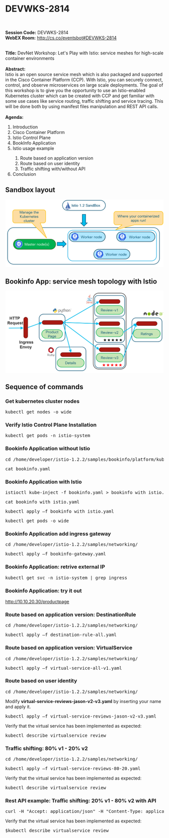 # DEVWKS-2814
<br>

**Session Code:**  DEVWKS-2814 <br>
**WebEX Room:** http://cs.co/eventsbot#DEVWKS-2814 <br>
<br>

**Title:** DevNet Workshop: Let's Play with Istio: service meshes for high-scale container environments<br>
<br>
**Abstract:**<br>
Istio is an open source service mesh which is also packaged and supported in the Cisco Container Platform (CCP). With Istio, you can securely connect, control, and observe microservices on large scale deployments. The goal of this workshop is to give you the opportunity to use an Istio-enabled Kubernetes cluster which can be created with CCP and get familiar with some use cases like service routing, traffic shifting and service tracing. This will be done both by using manifest files manipulation and REST API calls. <br><br>
 **Agenda:**<br>
 <ol>
<li>Introduction</li>
<li>Cisco Container Platform</li>
<li>Istio Control Plane</li>
<li>BookInfo Application</li>
<li>	Istio usage example </li>
 <ol>
     <li>	Route based on application version</li>
    <li>	Route based on user identity   </li>
    <li>	Traffic shifting with/without API</li>
</ol>
 <li>Conclusion</li>
 </ol>

## Sandbox layout

  ![Sandbox layout](https://github.com/GaetanoCarlucci/DEVWKS-2814/blob/master/sandbox_layout.PNG)

## Bookinfo App: service mesh topology with Istio

  ![Sandbox layout](https://github.com/GaetanoCarlucci/DEVWKS-2814/blob/master/bookinfo_mesh_topology.PNG)


## Sequence of commands

### Get kubernetes cluster nodes
<pre>kubectl get nodes -o wide</pre>

### Verify Istio Control Plane Installation
<pre>kubectl get pods -n istio-system</pre>

### Bookinfo Application without Istio
<pre>cd /home/developer/istio-1.2.2/samples/bookinfo/platform/kube </pre>
<pre>cat bookinfo.yaml </pre>

### Bookinfo Application with Istio
<pre>istioctl kube-inject -f bookinfo.yaml > bookinfo_with_istio.yaml </pre>
<pre>cat bookinfo_with_istio.yaml </pre>
<pre>kubectl apply –f bookinfo_with_istio.yaml  </pre>
<pre>kubectl get pods -o wide </pre>

### Bookinfo Application add ingress gateway
<pre>cd /home/developer/istio-1.2.2/samples/networking/ </pre>
<pre>kubectl apply –f bookinfo-gateway.yaml </pre>

### Bookinfo Application: retrive external IP
<pre>kubectl get svc -n istio-system | grep ingress </pre>

### Bookinfo Application: try it out 
http://10.10.20.30/productpage 

### Route based on application version: DestinationRule
<pre>cd /home/developer/istio-1.2.2/samples/networking/ </pre>
<pre>kubectl apply –f destination-rule-all.yaml </pre>

### Route based on application version: VirtualService
<pre>cd /home/developer/istio-1.2.2/samples/networking/ </pre>
<pre>kubectl apply –f virtual-service-all-v1.yaml </pre>

### Route based on user identity
<pre>cd /home/developer/istio-1.2.2/samples/networking/ </pre>
Modify **virtual-service-reviews-jason-v2-v3.yaml** by inserting your name and apply it.
<pre>kubectl apply –f virtual-service-reviews-jason-v2-v3.yaml </pre>
Verify that the virtual service has been implemented as expected:
<pre>kubectl describe virtualservice review</pre>
### Traffic shifting: 80% v1 - 20% v2
<pre>cd /home/developer/istio-1.2.2/samples/networking/ </pre>
<pre>kubectl apply –f virtual-service-reviews-80-20.yaml </pre>
Verify that the virtual service has been implemented as expected:
<pre>kubectl describe virtualservice review</pre>
### Rest API example: Traffic shifting: 20% v1 - 80% v2 with API
<pre>curl -H "Accept: application/json" -H "Content-Type: application/merge-patch+json" -X PATCH http://localhost:8001/apis/networking.istio.io/v1alpha3/namespaces/default/virtualservices/reviews -d '{"metadata":{"annotations":{"kubectl.kubernetes.io/last-applied-configuration":"{\"apiVersion\":\"networking.istio.io/v1alpha3\",\"kind\":\"VirtualService\",\"metadata\":{\"annotations\":{},\"name\":\"reviews\",\"namespace\":\"default\"},\"spec\":{\"hosts\":[\"reviews\"],\"http\":[{\"route\":[{\"destination\":{\"host\":\"reviews\",\"subset\":\"v1\"},\"weight\":20},{\"destination\":{\"host\":\"reviews\",\"subset\":\"v2\"},\"weight\":80}]}]}}\n"}},"spec":{"http":[{"route":[{"destination":{"host":"reviews","subset":"v1"},"weight":20},{"destination":{"host":"reviews","subset":"v2"},"weight":80}]}]}}'
</pre>

Verify that the virtual service has been implemented as expected:
<pre>$kubectl describe virtualservice review</pre>

